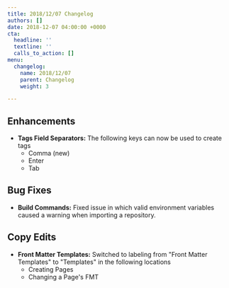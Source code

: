 ```yaml
---
title: 2018/12/07 Changelog
authors: []
date: 2018-12-07 04:00:00 +0000
cta:
  headline: ''
  textline: ''
  calls_to_action: []
menu:
  changelog:
    name: 2018/12/07
    parent: Changelog
    weight: 3

---
```

## Enhancements

* **Tags Field Separators:** The following keys can now be used to create tags
  * Comma (new)
  * Enter
  * Tab

## Bug Fixes

* **Build Commands:** Fixed issue in which valid environment variables caused a warning when importing a repository.

## Copy Edits

* **Front Matter Templates:** Switched to labeling from "Front Matter Templates" to "Templates" in the following locations
  * Creating Pages
  * Changing a Page's FMT